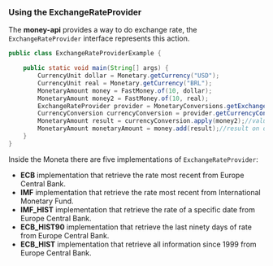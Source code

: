 ### Using the ExchangeRateProvider

The **money-api** provides a way to do exchange rate, the `ExchangeRateProvider` interface represents this action.

```java
public class ExchangeRateProviderExample {

    public static void main(String[] args) {
        CurrencyUnit dollar = Monetary.getCurrency("USD");
        CurrencyUnit real = Monetary.getCurrency("BRL");
        MonetaryAmount money = FastMoney.of(10, dollar);
        MonetaryAmount money2 = FastMoney.of(10, real);
        ExchangeRateProvider provider = MonetaryConversions.getExchangeRateProvider(ExchangeRateType.ECB);
        CurrencyConversion currencyConversion = provider.getCurrencyConversion(dollar);
        MonetaryAmount result = currencyConversion.apply(money2);//value on dollar
        MonetaryAmount monetaryAmount = money.add(result);//result on dollar
    }
}
```



Inside the Moneta there are five implementations of `ExchangeRateProvider`:

* **ECB** implementation that retrieve the rate most recent from Europe Central Bank.
* **IMF** implementation that retrieve the rate most recent from International Monetary Fund.
* **IMF_HIST** implementation that retrieve the rate of a specific date from Europe Central Bank.
* **ECB_HIST90** implementation that retrieve the last ninety days of rate from Europe Central Bank.
* **ECB_HIST** implementation that retrieve all information since 1999 from Europe Central Bank.

